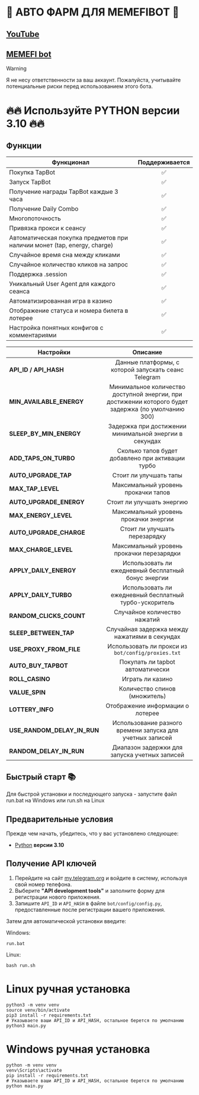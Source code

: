 # 🎨 АВТО ФАРМ ДЛЯ MEMEFIBOT 🎨

## [YouTube](https://www.youtube.com/@rmsudo)
## [MEMEFI bot](https://t.me/memefi_coin_bot/main?startapp=r_6b79384413)

> [!WARNING]
> Я не несу ответственности за ваш аккаунт. Пожалуйста, учитывайте потенциальные риски перед использованием этого бота.

# 🔥🔥 Используйте PYTHON версии 3.10 🔥🔥

## Функции

| Функционал | Поддерживается |
|----------------------------------------------------------------| :--------: |
| Покупка TapBot | ✅ |
| Запуск TapBot | ✅ |
| Получение награды TapBot каждые 3 часа | ✅ |
| Получение Daily Combo | ✅ |
| Многопоточность | ✅ |
| Привязка прокси к сеансу | ✅ |
| Автоматическая покупка предметов при наличии монет (tap, energy, charge) | ✅ |
| Случайное время сна между кликами | ✅ |
| Случайное количество кликов на запрос | ✅ |
| Поддержка .session | ✅ |
| Уникальный User Agent для каждого сеанса | ✅ |
| Автоматизированная игра в казино | ✅ |
| Отображение статуса и номера билета в лотерее | ✅ |
| Настройка понятных конфигов с комментариями | ✅ |


| Настройки | Описание |
|------------------------------------------------------------| :----------------------------------------------------------------------------------------------------------: |
| **API_ID / API_HASH** | Данные платформы, с которой запускать сеанс Telegram |
| **MIN_AVAILABLE_ENERGY** | Минимальное количество доступной энергии, при достижении которого будет задержка (по умолчанию 300) |
| **SLEEP_BY_MIN_ENERGY** | Задержка при достижении минимальной энергии в секундах |
| **ADD_TAPS_ON_TURBO** | Сколько тапов будет добавлено при активации турбо |
| **AUTO_UPGRADE_TAP** | Стоит ли улучшать тапы |
| **MAX_TAP_LEVEL** | Максимальный уровень прокачки тапов |
| **AUTO_UPGRADE_ENERGY** | Стоит ли улучшать энергию |
| **MAX_ENERGY_LEVEL** | Максимальный уровень прокачки энергии |
| **AUTO_UPGRADE_CHARGE** | Стоит ли улучшать перезарядку |
| **MAX_CHARGE_LEVEL** | Максимальный уровень прокачки перезарядки |
| **APPLY_DAILY_ENERGY** | Использовать ли ежедневный бесплатный бонус энергии |
| **APPLY_DAILY_TURBO** | Использовать ли ежедневный бесплатный турбо-ускоритель |
| **RANDOM_CLICKS_COUNT** | Случайное количество нажатий |
| **SLEEP_BETWEEN_TAP** | Случайная задержка между нажатиями в секундах |
| **USE_PROXY_FROM_FILE** | Использовать ли прокси из `bot/config/proxies.txt` |
| **AUTO_BUY_TAPBOT** | Покупать ли tapbot автоматически |
| **ROLL_CASINO** | Играть ли казино
| **VALUE_SPIN** | Количество спинов (множитель)
| **LOTTERY_INFO** | Отображение информации о лотерее
| **USE_RANDOM_DELAY_IN_RUN** | Использование разного времени запуска для учетных записей
| **RANDOM_DELAY_IN_RUN** | Диапазон задержки для запуска учетных записей

## Быстрый старт 📚

Для быстрой установки и последующего запуска - запустите файл run.bat на Windows или run.sh на Linux

## Предварительные условия
Прежде чем начать, убедитесь, что у вас установлено следующее:
- [Python](https://www.python.org/downloads/) **версии 3.10**

## Получение API ключей
1. Перейдите на сайт [my.telegram.org](https://my.telegram.org) и войдите в систему, используя свой номер телефона.
2. Выберите **"API development tools"** и заполните форму для регистрации нового приложения.
3. Запишите `API_ID` и `API_HASH` в файле `bot/config/config.py`, предоставленные после регистрации вашего приложения.


Затем для автоматической установки введите:

Windows:
```shell
run.bat
```

Linux:
```shell
bash run.sh
```

# Linux ручная установка
```shell
python3 -m venv venv
source venv/bin/activate
pip3 install -r requirements.txt
# Указываете ваши API_ID и API_HASH, остальное берется по умолчанию
python3 main.py
```

# Windows ручная установка
```shell
python -m venv venv
venv\Scripts\activate
pip install -r requirements.txt
# Указываете ваши API_ID и API_HASH, остальное берется по умолчанию
python main.py
```
